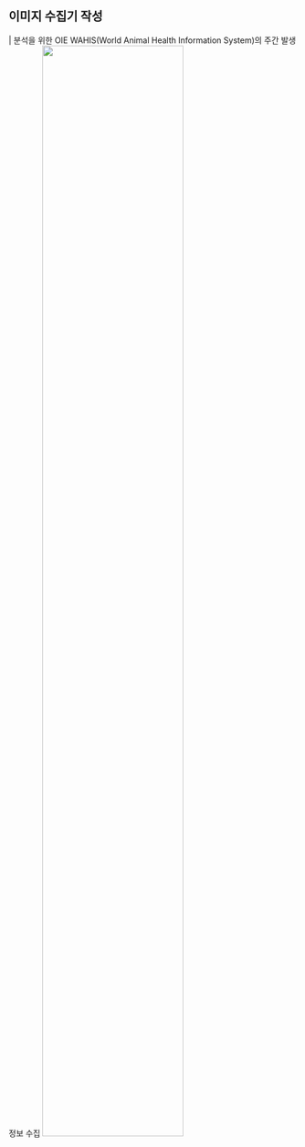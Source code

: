 ## 이미지 수집기 작성

| 분석을 위한 OIE WAHIS(World Animal Health Information System)의 주간 발생정보 수집 
<img width="70%" src = 'https://user-images.githubusercontent.com/53881929/128859176-0c891484-50bb-477f-941f-5c0649b05aac.gif'/>
